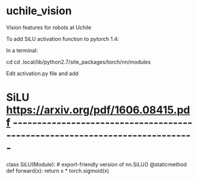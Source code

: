 # uchile_vision
Vision features for robots at Uchile

To add SiLU activation function to pytorch 1.4:

In a terminal:

cd
cd .local/lib/python2.7/site_packages/torch/nn/modules

Edit activation.py file and add

# SiLU https://arxiv.org/pdf/1606.08415.pdf ----------------------------------------------------------------------------
class SiLU(Module):  # export-friendly version of nn.SiLU()
    @staticmethod
    def forward(x):
        return x * torch.sigmoid(x)
        
